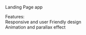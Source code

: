 Landing Page app

Features:<br/>
Responsive and user Friendly design<br/>
Animation and parallax effect<br/>
